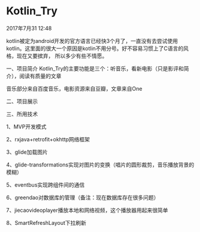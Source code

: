 # Kotlin_Try

2017年7月31 12:48

kotlin被定为android开发的官方语言已经快3个月了，一直没有去尝试使用kotlin。这里面的很大一个原因是kotlin不用分号。好不容易习惯上了C语言的风格，现在又要摈弃，
所以多少有些不情愿。

一、项目简介
  Kotlin_Try的主要功能是三个：听音乐，看新电影（只是影评和简介），阅读有质量的文章

  音乐部分来自百度音乐，电影资源来自豆瓣，文章来自One

二、项目展示




三、所用技术

  1、MVP开发模式
  
  2、rxjava+retrofit+okhttp网络框架
  
  3、glide加载图片
  
  4、glide-transformations实现对图片的变换（唱片的圆形裁剪，音乐播放背景的模糊）
  
  5、eventbus实现跨组件间的通信
  
  6、greendao对数据库的管理（备注：现在数据库存在很多问题）
  
  7、jiecaovideoplayer播放本地和网络视频，这个播放器用起来很简单
  
  8、SmartRefreshLayout下拉刷新
  

